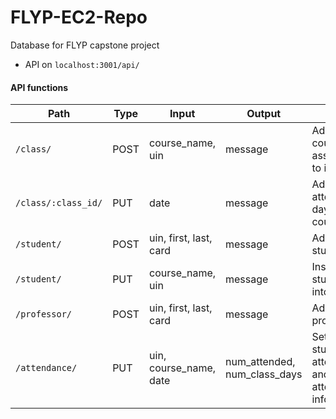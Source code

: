 # FLYP-EC2-Repo
Database for FLYP capstone project

* API on `localhost:3001/api/`

#### API functions
| Path | Type | Input | Output | Desc |
|---   | ---  |---    | ---    |---   |
|  `/class/` | POST | course_name, uin | message | Add new course and assign prof to it|
|  `/class/:class_id/` | PUT | date | message | Add new attendance day to course |
|  `/student/` | POST | uin, first, last, card | message | Add new student |
|  `/student/` | PUT | course_name, uin | message | Insert student into course |
|  `/professor/` | POST | uin, first, last, card | message | Add new professor |
|  `/attendance/` | PUT | uin, course_name, date | num_attended, num_class_days | Set a student as attended and return attendance info |
